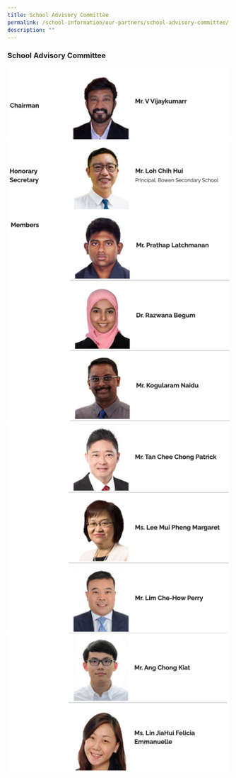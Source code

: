 ```yaml
---
title: School Advisory Committee
permalink: /school-information/our-partners/school-advisory-committee/
description: ""
---
```


### School Advisory Committee

![](/images/School%20Advisory%20Committee/SAC1.png)
![](/images/School%20Advisory%20Committee/SAC2.png)
![](/images/School%20Advisory%20Committee/SAC3.png)
![](/images//School%20Advisory%20Committee/SAC4.png)
![](/images/School%20Advisory%20Committee/SAC5.png)